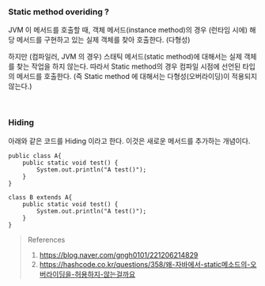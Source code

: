 ### Static method overiding ?

JVM 이 메서드를 호출할 때, 객체 메서드(instance method)의 경우 (런타임 시에) 해당 메서드를 구현하고 있는 실제 객체를 찾아 호출한다. (다형성)

하지만 (컴파일러, JVM 의 경우) 스태틱 메서드(static method)에 대해서는 실제 객체를 찾는 작업을 하지 않는다. 따라서 Static method의 경우 컴파일 시점에 선언된 타입의 메서드를 호출한다. (즉 Static method 에 대해서는 다형성(오버라이딩)이 적용되지 않는다.)

<br>

### Hiding

아래와 같은 코드를 Hiding 이라고 한다. 이것은 새로운 메서드를 추가하는 개념이다.

```
public class A{
    public static void test() {
        System.out.println("A test()");
    }
}

class B extends A{
    public static void test() {
        System.out.println("A test()");
    }
}
```

> References
> 1. https://blog.naver.com/gngh0101/221206214829
> 2. https://hashcode.co.kr/questions/358/왜-자바에서-static메소드의-오버라이딩을-허용하지-않는걸까요